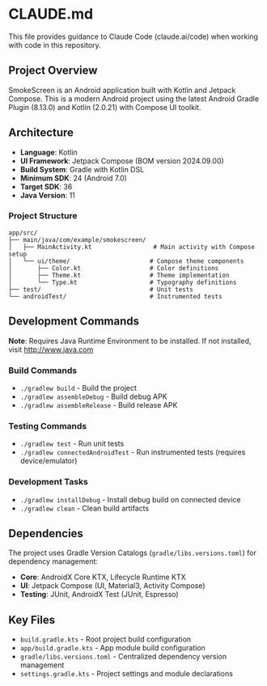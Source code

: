 # CLAUDE.md

This file provides guidance to Claude Code (claude.ai/code) when working with code in this repository.

## Project Overview

SmokeScreen is an Android application built with Kotlin and Jetpack Compose. This is a modern Android project using the latest Android Gradle Plugin (8.13.0) and Kotlin (2.0.21) with Compose UI toolkit.

## Architecture

- **Language**: Kotlin
- **UI Framework**: Jetpack Compose (BOM version 2024.09.00)
- **Build System**: Gradle with Kotlin DSL
- **Minimum SDK**: 24 (Android 7.0)
- **Target SDK**: 36
- **Java Version**: 11

### Project Structure

```
app/src/
├── main/java/com/example/smokescreen/
│   ├── MainActivity.kt                 # Main activity with Compose setup
│   └── ui/theme/                      # Compose theme components
│       ├── Color.kt                   # Color definitions
│       ├── Theme.kt                   # Theme implementation
│       └── Type.kt                    # Typography definitions
├── test/                              # Unit tests
└── androidTest/                       # Instrumented tests
```

## Development Commands

**Note**: Requires Java Runtime Environment to be installed. If not installed, visit http://www.java.com

### Build Commands
- `./gradlew build` - Build the project
- `./gradlew assembleDebug` - Build debug APK
- `./gradlew assembleRelease` - Build release APK

### Testing Commands
- `./gradlew test` - Run unit tests
- `./gradlew connectedAndroidTest` - Run instrumented tests (requires device/emulator)

### Development Tasks
- `./gradlew installDebug` - Install debug build on connected device
- `./gradlew clean` - Clean build artifacts

## Dependencies

The project uses Gradle Version Catalogs (`gradle/libs.versions.toml`) for dependency management:

- **Core**: AndroidX Core KTX, Lifecycle Runtime KTX
- **UI**: Jetpack Compose (UI, Material3, Activity Compose)
- **Testing**: JUnit, AndroidX Test (JUnit, Espresso)

## Key Files

- `build.gradle.kts` - Root project build configuration
- `app/build.gradle.kts` - App module build configuration  
- `gradle/libs.versions.toml` - Centralized dependency version management
- `settings.gradle.kts` - Project settings and module declarations